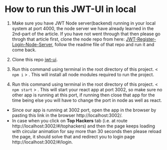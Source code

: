 # How to run this JWT-UI in local

1. Make sure you have JWT Node server(backend) running in your local system at port 4000, the node server we have already learned in the 2nd-part of the article. If you have not went through that then please go throgh that article first, clone the node repo from here: [JWT-Register-Login-Node-Server](https://github.com/javedinfinite/JWT-Register-Login-Node-Server), follow the readme file of that repo and run it and come back.

2. Clone this repo [jwt-ui](https://github.com/javedinfinite/jwt-ui).

3. Run this command using terminal in the root directory of this project.
 < `npm i` > . This will install all node modules required to run the project.


4. Run this command using terminal in the root directory of this project.
 < `npm start` > . This will start your react app at port 3002, so make sure no other app is running at this port, if running then close that app for the time being else you will have to change the port in node as well as react. 
 * Since our app is running at 3002 port, open the app in the browser by pasting this link in the browser http://localhost:3002/. 
* In case when you click on **Top Hackers**  tab (i.e. at route http://localhost:3002/#/tophackers) and then the page keeps loading with circular animation for say more than 30 seconds then please reload the page, it should solve that and redirect you to login page http://localhost:3002/#/login.

